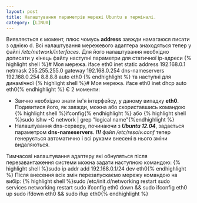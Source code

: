 ```yaml
---
layout: post
title: Налаштування параметрів мережі Ubuntu в терміналі.
category: [LINUX]
---
```

Виявляється є момент, плюс чомусь **address** завжди намагаюся писати з однією d.<!--more-->
Всі налаштування мережевого адаптера знаходяться тепер у файлі */etc/network/interfaces*. Для його налаштування необхідно дописати у кінець файлу наступні параметри для статичної ip-адреси
  {% highlight shell %}# Моя мережа.
iface eth0 inet static
address 192.168.0.1
netmask 255.255.255.0
gateway 192.168.0.254
dns-nameservers 192.168.0.254 8.8.8.8
auto eth0 {% endhighlight %}
та наступні для динамічної
  {% highlight shell %}# Моя мережа.
iface eth0 inet dhcp
auto eth0{% endhighlight %}
Є 2 моменти:
- Звично необхідно знати ім'я інтерфейсу, у даному випадку **eth0**. Подивитися його, як завжди, можна або скориставшись командою
      {% highlight shell %}ifconfig{% endhighlight %}
або
      {% highlight shell %}sudo lshw -C network | grep "logical name"{%endhighlight %}
- Налаштування dns-серверу, починаючи з ***Ubuntu 12.04***, задається параметром **dns-nameservers**. ***!!!*** файл */etc/resolv.conf* тепер генерується автоматично і всі руками внесені в нього зміни видаляються.

Тимчасові налаштування адаптеру які обнуляться після перезавантаження системи можна задати наступною командою:
    {% highlight shell %}sudo ip addr add 192.168.0.1/24 dev eth0{% endhighlight %}
Після внесення всіх змін перезапускаємо мережу командою на вибір:
    {% highlight shell %}sudo /etc/init.d/networking restart
sudo services networking restart
sudo ifconfig eth0 down && sudo ifconfig eth0 up
sudo ifdown eth0 && sudo ifup eth0{% endhighlight %}

